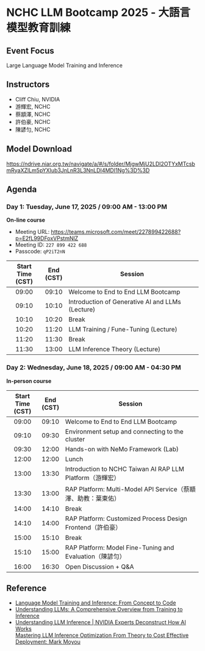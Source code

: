 # NCHC LLM Bootcamp 2025 - 大語言模型教育訓練

## Event Focus

Large Language Model Training and Inference

## Instructors

 -  Cliff Chiu, NVIDIA
 -  游輝宏, NCHC
 -  蔡顓澤, NCHC
 -  許伯豪, NCHC
 -  陳諺匀, NCHC

## Model Download

<https://ndrive.niar.org.tw/navigate/a/#/s/folder/MjgwMjU2LDI2OTYxMTcsbmRyaXZlLm5pYXIub3JnLnR3L3NnLDI4MDI1Ng%3D%3D>

## Agenda

### Day 1: Tuesday, June 17, 2025 / 09:00 AM - 13:00 PM

**On-line course**

 -  Meeting URL: https://teams.microsoft.com/meet/227899422688?p=E2fL99DFoxVPstmNlZ
 -  Meeting ID:  `227 899 422 688`
 -  Passcode:    `qP2iT2nN`
 
| Start Time<br>(CST)| End<br>(CST) | Session |
| :---: | :---: | ------ |
| 09:00 | 09:10 | Welcome to End to End LLM Bootcamp |
| 09:10 | 10:10 | Introduction of Generative AI and LLMs (Lecture) |
| 10:10 | 10:20 | Break |
| 10:20 | 11:20 | LLM Training / Fune-Tuning (Lecture) |
| 11:20 | 11:30 | Break |
| 11:30 | 13:00 | LLM Inference Theory (Lecture) |

### Day 2: Wednesday, June 18, 2025 / 09:00 AM - 04:30 PM

**In-person course**

| Start Time<br>(CST)| End<br>(CST) | Session |
| :---: | :---: | ------ |
| 09:00 | 09:10 | Welcome to End to End LLM Bootcamp |
| 09:10 | 09:30 | Environment setup and connecting to the cluster |
| 09:30 | 12:00 | Hands-on with NeMo Framework (Lab) |
| 12:00 | 12:00 | Lunch |
| 13:00 | 13:30 | Introduction to NCHC Taiwan AI RAP LLM Platform（游輝宏） |
| 13:30 | 13:00 | RAP Platform: Multi-Model API Service（蔡顓澤、助教：葉東佑） |
| 14:00 | 14:10 | Break |
| 14:10 | 14:00 | RAP Platform: Customized Process Design Frontend（許伯豪） |
| 15:00 | 15:10 | Break |
| 15:10 | 15:00 | RAP Platform: Model Fine-Tuning and Evaluation（陳諺匀） |
| 16:00 | 16:30 | Open Discussion + Q&A |

## Reference

 -  [Language Model Training and Inference: From Concept to Code](https://cameronrwolfe.substack.com/p/language-model-training-and-inference)
 -  [Understanding LLMs: A Comprehensive Overview from Training to Inference](https://arxiv.org/abs/2401.02038v2)
 -  [Understanding LLM Inference | NVIDIA Experts Deconstruct How AI Works](https://www.youtube.com/live/NJ1jAfWR84k)\
    [Mastering LLM Inference Optimization From Theory to Cost Effective Deployment: Mark Moyou](https://youtu.be/9tvJ_GYJA-o)

<!--
  vim: ft=markdown ic nort nort wrap sw=4 ts=8 sts=4:
  -->
